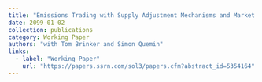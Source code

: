 ```yaml
---
title: "Emissions Trading with Supply Adjustment Mechanisms and Market Power"
date: 2099-01-02
collection: publications
category: Working Paper
authors: "with Tom Brinker and Simon Quemin"
links:
  - label: "Working Paper"
    url: "https://papers.ssrn.com/sol3/papers.cfm?abstract_id=5354164"
---
```

